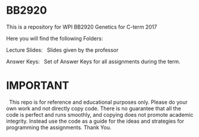 # BB2920
This is a repository for WPI BB2920 Genetics for C-term 2017


Here you will find the following Folders:


Lecture Slides:
&nbsp;	  Slides given by the professor


Answer Keys:
&nbsp;    Set of Answer Keys for all assignments during the term.



    
# IMPORTANT

&nbsp;  This repo is for reference and educational purposes only. Please do your own work and not directly copy code. There is no guarantee that all the code is perfect and runs smoothly, and copying does not promote academic integrity. Instead use the code as a guide for the ideas and strategies for programming the assignments. Thank You.
	
